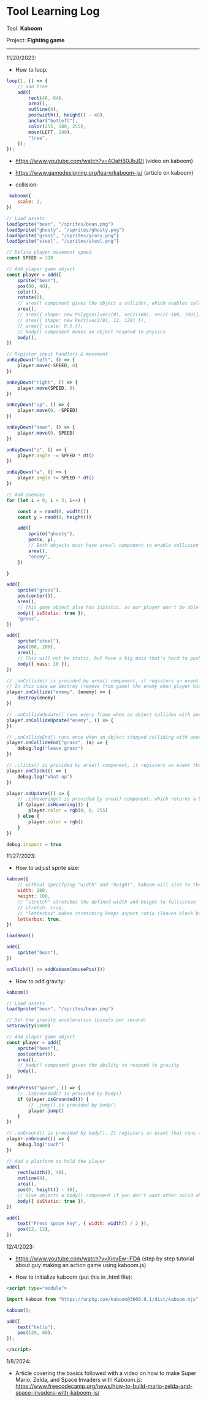 # Tool Learning Log

Tool: **Kaboom**

Project: **Fighting game**

---

11/20/2023:
* How to loop:
```js
loop(1, () => {
    // add tree
    add([
        rect(48, 64),
        area(),
        outline(4),
        pos(width(), height() - 48),
        anchor("botleft"),
        color(255, 180, 255),
        move(LEFT, 240),
        "tree",
    ]);
});
```

* https://www.youtube.com/watch?v=4OaHB0JbJDI (video on kaboom)

* https://www.gamedesigning.org/learn/kaboom-js/ (article on kaboom)

* collision:
```js
 kaboom({
	scale: 2,
})

// Load assets
loadSprite("bean", "/sprites/bean.png")
loadSprite("ghosty", "/sprites/ghosty.png")
loadSprite("grass", "/sprites/grass.png")
loadSprite("steel", "/sprites/steel.png")

// Define player movement speed
const SPEED = 320

// Add player game object
const player = add([
	sprite("bean"),
	pos(80, 40),
	color(),
	rotate(0),
	// area() component gives the object a collider, which enables collision checking
	area(),
	// area({ shape: new Polygon([vec2(0), vec2(100), vec2(-100, 100)]) }),
	// area({ shape: new Rect(vec2(0), 12, 120) }),
	// area({ scale: 0.5 }),
	// body() component makes an object respond to physics
	body(),
])

// Register input handlers & movement
onKeyDown("left", () => {
	player.move(-SPEED, 0)
})

onKeyDown("right", () => {
	player.move(SPEED, 0)
})

onKeyDown("up", () => {
	player.move(0, -SPEED)
})

onKeyDown("down", () => {
	player.move(0, SPEED)
})

onKeyDown("q", () => {
	player.angle -= SPEED * dt()
})

onKeyDown("e", () => {
	player.angle += SPEED * dt()
})

// Add enemies
for (let i = 0; i < 3; i++) {

	const x = rand(0, width())
	const y = rand(0, height())

	add([
		sprite("ghosty"),
		pos(x, y),
		// Both objects must have area() component to enable collision detection between
		area(),
		"enemy",
	])

}

add([
	sprite("grass"),
	pos(center()),
	area(),
	// This game object also has isStatic, so our player won't be able to move pass this
	body({ isStatic: true }),
	"grass",
])

add([
	sprite("steel"),
	pos(100, 200),
	area(),
	// This will not be static, but have a big mass that's hard to push over
	body({ mass: 10 }),
])

// .onCollide() is provided by area() component, it registers an event that runs when an objects collides with another object with certain tag
// In this case we destroy (remove from game) the enemy when player hits one
player.onCollide("enemy", (enemy) => {
	destroy(enemy)
})

// .onCollideUpdate() runs every frame when an object collides with another object
player.onCollideUpdate("enemy", () => {
})

// .onCollideEnd() runs once when an object stopped colliding with another object
player.onCollideEnd("grass", (a) => {
	debug.log("leave grass")
})

// .clicks() is provided by area() component, it registers an event that runs when the object is clicked
player.onClick(() => {
	debug.log("what up")
})

player.onUpdate(() => {
	// .isHovering() is provided by area() component, which returns a boolean of if the object is currently being hovered on
	if (player.isHovering()) {
		player.color = rgb(0, 0, 255)
	} else {
		player.color = rgb()
	}
})

debug.inspect = true
```


11/27/2023:
* How to adjust sprite size:
```js
kaboom({
	// without specifying "width" and "height", kaboom will size to the container (document.body by default)
	width: 200,
	height: 100,
	// "stretch" stretches the defined width and height to fullscreen
	// stretch: true,
	// "letterbox" makes stretching keeps aspect ratio (leaves black bars on empty spaces), have no effect without "stretch"
	letterbox: true,
})

loadBean()

add([
	sprite("bean"),
])

onClick(() => addKaboom(mousePos()))
```

* How to add gravity:
```js
kaboom()

// Load assets
loadSprite("bean", "/sprites/bean.png")

// Set the gravity acceleration (pixels per second)
setGravity(1600)

// Add player game object
const player = add([
	sprite("bean"),
	pos(center()),
	area(),
	// body() component gives the ability to respond to gravity
	body(),
])

onKeyPress("space", () => {
	// .isGrounded() is provided by body()
	if (player.isGrounded()) {
		// .jump() is provided by body()
		player.jump()
	}
})

// .onGround() is provided by body(). It registers an event that runs whenever player hits the ground.
player.onGround(() => {
	debug.log("ouch")
})

// Add a platform to hold the player
add([
	rect(width(), 48),
	outline(4),
	area(),
	pos(0, height() - 48),
	// Give objects a body() component if you don't want other solid objects pass through
	body({ isStatic: true }),
])

add([
	text("Press space key", { width: width() / 2 }),
	pos(12, 12),
])
```

12/4/2023:
* https://www.youtube.com/watch?v=XjnvEw-iFDA (step by step tutorial about guy making an action game using kaboom.js)

* How to initialize kaboom (put this in .html file):
```html
<script type="module">

import kaboom from "https://unpkg.com/kaboom@3000.0.1/dist/kaboom.mjs";

kaboom();

add([
    text("hello"),
    pos(120, 80),
]);

</script>
```

1/8/2024:
* Article covering the basics followed with a video on how to make Super Mario, Zelda, and Space Invaders with Kaboom.js:
https://www.freecodecamp.org/news/how-to-build-mario-zelda-and-space-invaders-with-kaboom-js/ 

<!--
* Links you used today (websites, videos, etc)
* Things you tried, progress you made, etc
* Challenges, a-ha moments, etc
* Questions you still have
* What you're going to try next
-->
